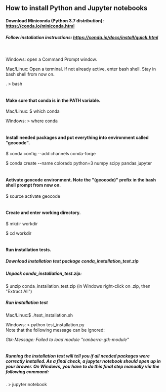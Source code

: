 ## How to install Python and Jupyter notebooks

#### Download Miniconda (Python 3.7 distribution):  https://conda.io/miniconda.html

##### Follow installation instructions:  https://conda.io/docs/install/quick.html
<br>

Windows: open a Command Prompt window.

Mac/Linux: Open a terminal. If not already active, enter bash shell. Stay in bash shell from now on.

. > bash
<br>
<br>
#### Make sure that conda is in the PATH variable.

Mac/Linux: $ which conda

Windows: > where conda
<br>
<br>
#### Install needed packages and put everything into environment called "geocode".
 
$ conda config --add channels conda-forge

$ conda create --name colorado python=3 numpy scipy pandas jupyter
<br>
<br>
#### Activate geocode environment. Note the "(geocode)" prefix in the bash shell prompt from now on.

$ source activate geocode
<br>
<br>
#### Create and enter working directory. 

$ mkdir workdir

$ cd workdir
<br>
<br>
#### Run installation tests.
##### Download installation test package conda_installation_test.zip


##### Unpack conda_installation_test.zip:  


$ unzip conda_installation_test.zip
(in Windows right-click on .zip, then "Extract All")


##### Run installation test  

Mac/Linux:$ ./test_installation.sh

Windows: > python test_installation.py
<br>
Note that the following message can be ignored: 

_Gtk-Message: Failed to load module "canberra-gtk-module"_
<br>
<br>
##### Running the installation test will tell you if all needed packages were correctly installed. As a final check, a jupyter notebook should open up in your brower. On Windows, you have to do this final step manually via the following command:

. > jupyter notebook
